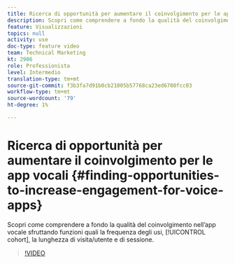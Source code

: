 ```yaml
---
title: Ricerca di opportunità per aumentare il coinvolgimento per le app vocali
description: Scopri come comprendere a fondo la qualità del coinvolgimento nell’app vocale sfruttando funzioni quali la frequenza degli usi, la coorte, le visite/utenti e le lunghezze di sessione.
feature: Visualizzazioni
topics: null
activity: use
doc-type: feature video
team: Technical Marketing
kt: 2906
role: Professionista
level: Intermedio
translation-type: tm+mt
source-git-commit: f3b3fa7d91b0cb21005b57768ca23ed6700fcc03
workflow-type: tm+mt
source-wordcount: '79'
ht-degree: 1%

---
```



# Ricerca di opportunità per aumentare il coinvolgimento per le app vocali {#finding-opportunities-to-increase-engagement-for-voice-apps}

Scopri come comprendere a fondo la qualità del coinvolgimento nell’app vocale sfruttando funzioni quali la frequenza degli usi, [!UICONTROL cohort], la lunghezza di visita/utente e di sessione.

>[!VIDEO](https://video.tv.adobe.com/v/27223/?quality=9)
